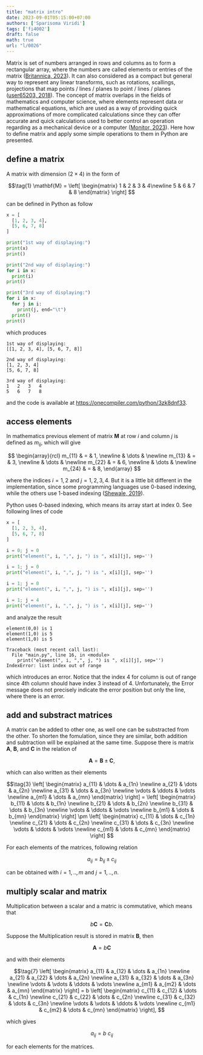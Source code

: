 ```yaml
---
title: "matrix intro"
date: 2023-09-01T05:15:00+07:00
authors: ['Sparisoma Viridi']
tags: ['fi4002']
draft: false
math: true
url: "l/0026"
---
```

Matrix is set of numbers arranged in rows and columns as to form a rectangular array, where the numbers are called elements or entries of the matrix ([Britannica, 2023](https://www.britannica.com/science/matrix-mathematics)). It can also considered as a compact but general way to represent any linear transforms, such as rotations, scallings, projections that map points / lines / planes to point / lines / planes ([user65203, 2018](https://math.stackexchange.com/a/2782730/645927)). The concept of matrix overlaps in the fields of mathematics and computer science, where elements represent data or mathematical equations, which are used as a way of providing quick approximations of more complicated calculations since they can offer accurate and quick calculations used to better control an operation regarding as a mechanical device or a computer ([Monitor, 2023](https://techmonitor.ai/what-is/what-is-a-matrix)). Here how to define matrix and apply some simple operations to them in Python are presented.


## define a matrix
A matrix with dimension $(2 \times 4)$ in the form of

$$\tag{1}
\mathbf{M} = \left[
\begin{matrix}
1 & 2 & 3 & 4\newline
5 & 6 & 7 & 8
\end{matrix}
\right]
$$

can be defined in Python as follow

```python
x = [
  [1, 2, 3, 4],
  [5, 6, 7, 8]
]

print("1st way of displaying:")
print(x)
print()

print("2nd way of displaying:")
for i in x:
  print(i)
print()

print("3rd way of displaying:")
for i in x:
  for j in i:
    print(j, end="\t")
  print()
print()
```

which produces

```shell
1st way of displaying:
[[1, 2, 3, 4], [5, 6, 7, 8]]

2nd way of displaying:
[1, 2, 3, 4]
[5, 6, 7, 8]

3rd way of displaying:
1	2	3	4	
5	6	7	8

```

and the code is available at https://onecompiler.com/python/3zk8dnf33.


## access elements
In mathematics previous element of matrix $\mathbf{M}$ at row $i$ and column $j$ is defined as $m_{ij}$, which will give

$$
\begin{array}{rcl}
m_{11} & = & 1, \newline
& \dots & \newline
m_{13} & = & 3, \newline
& \dots & \newline
m_{22} & = & 6, \newline
& \dots & \newline
m_{24} & = & 8,
\end{array}
$$

where the indices $i = 1, 2$ and $j = 1, 2, 3, 4$. But it is a little bit different in the implementation, since some programming languages use 0-based indexing, while the others use 1-based indexing ([Shewale, 2019](https://medium.com/analytics-vidhya/indexing-of-arrays-0-vs-1-83c080cde374)). 

Python uses 0-based indexing, which means its array start at index 0. See following lines of code

```python
x = [
  [1, 2, 3, 4],
  [5, 6, 7, 8]
]

i = 0; j = 0
print("element(", i, ",", j, ") is ", x[i][j], sep='')

i = 1; j = 0
print("element(", i, ",", j, ") is ", x[i][j], sep='')

i = 1; j = 0
print("element(", i, ",", j, ") is ", x[i][j], sep='')

i = 1; j = 4
print("element(", i, ",", j, ") is ", x[i][j], sep='')
```

and analyze the result

```shell
element(0,0) is 1
element(1,0) is 5
element(1,0) is 5

Traceback (most recent call last):
  File "main.py", line 16, in <module>
    print("element(", i, ",", j, ") is ", x[i][j], sep='')
IndexError: list index out of range
```

which introduces an error. Notice that the index 4 for column is out of range since 4th column should have index 3 instead of 4. Unfortunately, the Error message does not precisely indicate the error position but only the line, where there is an error.


## add and substract matrices
A matrix can be added to other one, as well one can be substracted from the other. To shorten the fomulation, since they are similar, both addition and subtraction will be explained at the same time. Suppose there is matrix $\mathbf{A}$, $\mathbf{B}$, and $\mathbf{C}$ in the relation of

$$\tag{2}
\mathbf{A} = \mathbf{B} \pm \mathbf{C},
$$

which can also written as their elements

$$\tag{3}
\left[
\begin{matrix}
a_{11} & \dots & a_{1n} \newline
a_{21} & \dots & a_{2n} \newline
a_{31} & \dots & a_{3n} \newline
\vdots & \ddots & \vdots \newline
a_{m1} & \dots & a_{mn}
\end{matrix}
\right] =
\left[
\begin{matrix}
b_{11} & \dots & b_{1n} \newline
b_{21} & \dots & b_{2n} \newline
b_{31} & \dots & b_{3n} \newline
\vdots & \ddots & \vdots \newline
b_{m1} & \dots & b_{mn}
\end{matrix}
\right] \pm
\left[
\begin{matrix}
c_{11} & \dots & c_{1n} \newline
c_{21} & \dots & c_{2n} \newline
c_{31} & \dots & c_{3n} \newline
\vdots & \ddots & \vdots \newline
c_{m1} & \dots & c_{mn}
\end{matrix}
\right]
$$

For each elements of the matrices, following relation

$$\tag{4}
a_{ij} = b_{ij} \pm c_{ij}
$$

can be obtained with $i = 1, .., m$ and $j = 1, .., n$.


## multiply scalar and matrix
Multiplication between a scalar and a matric is commutative, which means that

$$\tag{5}
b \mathbf{C} = \mathbf{C} b.
$$

Suppose the Multiplication result is stored in matrix $\mathbf{B}$, then

$$\tag{6}
\mathbf{A} = b \mathbf{C}
$$

and with their elements

$$\tag{7}
\left[
\begin{matrix}
a_{11} & a_{12} & \dots & a_{1n} \newline
a_{21} & a_{22} & \dots & a_{2n} \newline
a_{31} & a_{32}  & \dots & a_{3n} \newline
\vdots & \vdots & \ddots & \vdots \newline
a_{m1} & a_{m2}  & \dots & a_{mn}
\end{matrix}
\right] = b
\left[
\begin{matrix}
c_{11} & c_{12}  & \dots & c_{1n} \newline
c_{21} & c_{22}  & \dots & c_{2n} \newline
c_{31} & c_{32}  & \dots & c_{3n} \newline
\vdots & \vdots & \ddots & \vdots \newline
c_{m1} & c_{m2}  & \dots & c_{mn}
\end{matrix}
\right],
$$

which gives

$$\tag{5}
a_{ij} = b \ c_{ij}
$$

for each elements for the matrices.
